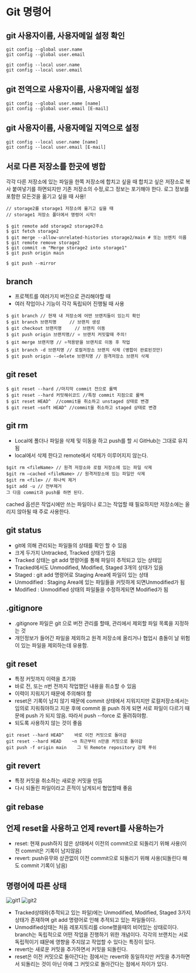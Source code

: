 # Git 명령어

## git 사용자이름, 사용자메일 설정 확인
```
git config --global user.name
git config --global user.email

git config --local user.name
git config --local user.email
```

## git 전역으로 사용자이름, 사용자메일 설정
```
git config --global user.name [name]
git config --global user.email [E-mail]
```

## git 사용자이름, 사용자메일 지역으로 설정
```
git config --local user.name [name]
git config --local user.email [E-mail]
```

## 서로 다른 저장소를 한곳에 병합
각각 다른 저장소에 있는 파일을 한쪽 저장소에 합치고 싶을 때 합치고 싶은 저장소로 복사 붙여넣기를 하면되지만 기존 저장소의 수정,로그 정보는 포기해야 한다. 로그 정보를 포함한 모든것을 옮기고 싶을 때 사용!
```
// storage2를 storage1 저장소에 옮기고 싶을 때
// storage1 저장소 폴더에서 명령어 시작!

$ git remote add storage2 storage2주소
$ git fetch storage2
$ git merge --allow-unrelated-histories storage2/main # 또는 브렌치 이름
$ git remote remove storage2
$ git commit -m "Merge storage2 into storage1"
$ git push origin main

$ git push --mirror
```

## branch
- 프로젝트를 여러가지 버전으로 관리해야할 때
- 여러 작업이나 기능이 각각 독립되어 진행될 때 사용
```
$ git branch // 현재 내 저장소에 어떤 브랜치들이 있는지 확인
$ git branch 브랜치명     // 브랜치 생성
$ git checkout 브랜치명     // 브랜치 이동
$ git push origin 브랜치명// ⭐️ 브랜치 커밋할때 주의!
$ git merge 브랜치명 // ⭐️적용받을 브랜치로 이동 후 작업
$ git branch -d 브랜치명 // 로컬저장소 브랜치 삭제 (병합이 완료된것만)
$ git push origin --delete 브랜치명 // 원격저장소 브랜치 삭제
```

## git reset
```
$ git reset --hard //마지막 commit 전으로 롤백
$ git reset --hard 커밋해쉬코드 //특정 commit 지점으로 롤백
$ git reset HEAD^  //commit을 취소하고 unstaged 상태로 변경
$ git reset —soft HEAD^ //commit을 취소하고 staged 상태로 변경
```

## git rm
- Local에 폴더나 파일을 삭제 및 이동을 하고 push를 할 시 GitHub는 그대로 유지됨 
- local에서 삭제 한다고 remote에서 삭제가 이루어지지 않는다.
```
$git rm <fileName> // 원격 저장소와 로컬 저장소에 있는 파일 삭제
$git rm —cached <fileName> // 원격저장소에 있는 파일만 삭제
$git rm <file> // 하나씩 제거
$git add -u // 전부제거
그 다음 commit과 push를 하면 된다.
```
cached 옵션은 작업시에만 쓰는 파일이나 로그는 작업할 때 필요하지만 저장소에는 올리지 않아될 때 주로 사용한다.


## git status
- git에 의해 관리되는 파일들의 상태를 확인 할 수 있음
- 크게 두가지 Untracked, Tracked 상태가 있음
- Tracked 상태는 git add 명령어를 통해 파일이 추적되고 있는 상태임
- Tracked에서도 Unmodified, Modified, Staged 3개의 상태가 있음
- Staged : git add 명령어로 Staging Area에 파일이 있는 상태
- Unmodified : Staging Area에 있는 파일들을 커밋하게 되면Unmodified가 됨
- Modified : Unmodified 상태의 파일들을 수정하게되면 Modified가 됨

## .gitignore
- .gitignore 파일은 git 으로 버전 관리를 할때, 관리에서 제외할 파일 목록을 지정하는 것
- 개인정보가 들어간 파일을 제외하고 원격 저장소에 올리거나 협업시 충돌이 날 위험이 있는 파일을 제외하는데 유용함.

## git reset
- 특정 커밋까지 이력을 초기화
- 바로 전, 또는 n번 전까지 작업했던 내용을 취소할 수 있음
- 이력이 지워지기 때문에 주의해야 함
- reset은 기록이 남지 않기 때문에 commit 상태에서 지워지지만 로컬저장소에서는 임의로 지워줘야하고 지운 후에 commit 을 push 하게 되면 서로 파일이 다르기 때문에 push 가 되지 않음. 따라서 push --force 로 올려줘야함.
- 되도록 사용하지 않는 것이 좋음
```
git reset --hard HEAD^    바로 이전 커밋으로 돌아감
git reset --hard HEAD    ~n 최근부터 n만큼 커밋으로 돌아감
git push -f origin main    그 뒤 Remote repository 강제 푸쉬
```

## git revert
- 특정 커밋을 취소하는 새로운 커밋을 만듬
- 다시 되돌린 파일이라고 흔적이 남게되서 협업할때 좋음

## git rebase
  
## 언제 reset을 사용하고 언제 revert를 사용하는가
- reset: 현재 push하지 않은 상태에서 이전의 commit으로 되돌리기 위해 사용(이전 commit은 기록이 남지않음)
- revert: push유무와 상관없이 이전 commit으로 되돌리기 위해 사용(되돌린다 해도 commit 기록이 남음)

## 명령어에 따른 상태
![git1](https://github.com/ChanHyuc/StudySwift/assets/121753386/0a696e53-6419-474e-94eb-6f9ba48c0324)
![git2](https://github.com/ChanHyuc/StudySwift/assets/121753386/3181e052-388e-4492-b3be-dbe9722e10ac)

- Tracked상태와(추적되고 있는 파일)에는 Unmodified, Modified, Staged 3가지 상태가 존재하며 git add 명령어로 인해 추적되고 있는 파일들이다.
- Unmodified상태는 처음 레포지토리를 clone했을때의 비어있는 상태로이다.
branch는 독립적으로 어떤 작업을 진행하기 위한 개념이다. 각각의 브랜치는 서로 독립적이기 떄문에 영향을 주지않고 작업할 수 있다는 특징이 있다.
- revert는 새로운 커밋을 추가하면서 커밋을 되돌린다.
- reset은 이전 커밋으로 돌아간다는 점에서는 revert와 동일하지만 커밋을 추가하면서 되돌리는 것이 아닌 아예 그 커밋으로 돌아간다는 점에서 차이가 있다.

